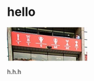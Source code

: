 # hello

![kal](https://github.com/n0bl1nk/CTF-Writeups/blob/master/assets/deneme/image.jpg)

h.h.h
